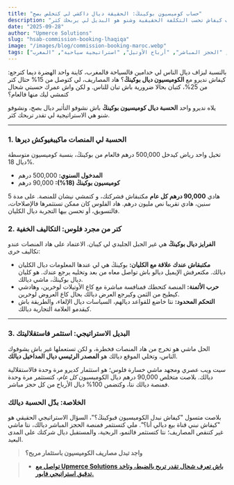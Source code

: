 ```yaml
---
title: "حساب كوميسيون بوكينڭ: الحقيقة ديال داكشي لي كتخلص بصح"
description: "العمولات ديال بوكينڭ كتاكل ليك قسم كبير من الأرباح. شوف كيفاش تحسب التكلفة الحقيقية وشنو هو البديل لي يربحك كثر."
date: "2025-09-28"
author: "Upmerce Solutions"
slug: "hsab-commission-booking-lhaqiqa"
image: "/images/blog/commission-booking-maroc.webp"
tags: ["كوميسيون بوكينڭ", "الحجز المباشر", "أرباح الأوتيل", "استراتيجية سياحية", "المغرب"]
---
```


بالنسبة لبزاف ديال الناس لي خدامين فالسياحة فالمغرب، كاينة واحد الهضرة ديما كترجع: كيفاش نديرو مع **الكوميسيون ديال بوكينڭ**؟ هاد المصاريف، لي كتوصل من 15% حتال كتر من 25%، كتبان بحالا ضرورية باش تبان للناس. و لكن واش عمرك حسبتي شحال كتمشي ليك منها فالعام؟

يلاه نديرو واحد **الحسبة ديال كوميسيون بوكينڭ** باش نشوفو التأثير ديال بصح، ونشوفو شنو هي الاستراتيجية لي تقدر تربحك كثر.

---

### **1. الحسبة لي المنصات ماكيبغيوكش ديرها**

تخيل واحد رياض كيدخل 500,000 درهم فالعام من بوكينڭ، بنسبة كوميسيون متوسطة ديال 18%.

* **المدخول السنوي:** 500,000 درهم
* **كوميسيون بوكينڭ (18%):** 90,000 درهم

هادي **90,000 درهم كل عام** مكتبقاش فشركتك، و كتمشي نيشان للمنصة. على مدة 5 سنين، هادي تقريبا نص مليون درهم. هاد الفلوس كان ممكن تستثمرها فالإصلاحات، فالتسويق، أو تحسن بيها التجربة ديال الكليان.

### **2. كتر من مجرد فلوس: التكاليف الخفية**

**الفرايز ديال بوكينڭ** هي غير الجبل الجليدي لي كيبان. الاعتماد على هاد المنصات عندو تكاليف خرى:

* **مكتبقاش عندك علاقة مع الكليان:** بوكينڭ هي لي عندها المعلومات ديال الكليان ديالك. مكتعرفش الإيميل ديالو باش تواصل معاه من بعد وتخليه يرجع عندك. هو كليان ديال بوكينڭ، ماشي ديالك.
* **حرب الأثمنة:** المنصة كتحطك فمنافسة مباشرة مع كاع الأوتيلات لوخرين، وهادشي كيطيح من الثمن وكيرجع العرض ديالك بحال كاع العروض لوخرين.
* **التحكم المحدود:** نتا خاضع للقواعد ديالهم، السياسات ديال الإلغاء، والطريقة باش كيقدمو العلامة التجارية ديالك.

---

### **3. البديل الاستراتيجي: استثمر فاستقلاليتك**

الحل ماشي هو تخرج من هاد المنصات فخطرة، و لكن تستعملها غير باش يشوفوك الناس، وتخلي الموقع ديالك هو **المصدر الرئيسي ديال المداخيل ديالك**.

سيت ويب عصري ومجهد ماشي خسارة فلوس؛ هو استثمار كديرو مرة وحدة فالاستقلالية ديالك. بلاصت متخلص 90,000 درهم ديال الكوميسيون *كل عام*، كتستثمر مرة وحدة فمنصة ديالك نتا، وكتضمن 100% ديال الأرباح من كل حجز مباشر.

### **الخلاصة: بدّل الحسبة ديالك**

بلاصت متسول "كيفاش نبدل الكوميسيون فبوكينڭ؟"، السؤال الاستراتيجي الحقيقي هو "كيفاش نبني قناة بيع ديالي أنا؟". ملي كتستثمر فمنصة الحجز المباشر ديالك، نتا ماشي غير كتنقص المصاريف؛ نتا كتستثمر فالنمو، الربحية، والمستقبل ديال شركتك على المدى البعيد.

> **واجد تبدل مصاريف الكوميسيون باستثمار مربح؟**

> * [**تواصل مع Upmerce Solutions باش تعرف شحال تقدر تربح بالضبط، وتاخد تدقيق استراتيجي فابور.**](https://www.upmerce.com/ar#contact)